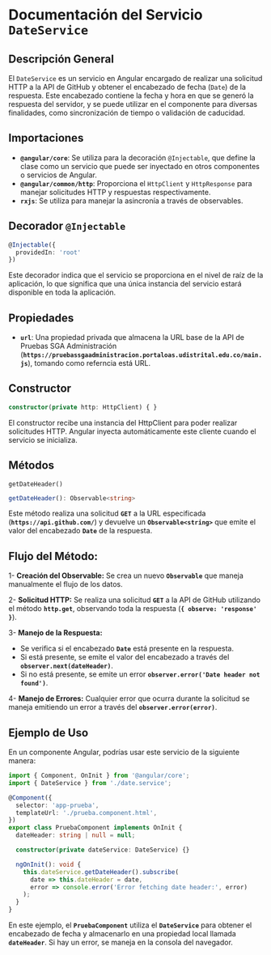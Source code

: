 # Documentación del Servicio `DateService`

## Descripción General
El `DateService` es un servicio en Angular encargado de realizar una solicitud HTTP a la API de GitHub y obtener el encabezado de fecha (`Date`) de la respuesta. Este encabezado contiene la fecha y hora en que se generó la respuesta del servidor, y se puede utilizar en el componente para diversas finalidades, como sincronización de tiempo o validación de caducidad.

## Importaciones
- **`@angular/core`**: Se utiliza para la decoración `@Injectable`, que define la clase como un servicio que puede ser inyectado en otros componentes o servicios de Angular.
- **`@angular/common/http`**: Proporciona el `HttpClient` y `HttpResponse` para manejar solicitudes HTTP y respuestas respectivamente.
- **`rxjs`**: Se utiliza para manejar la asincronía a través de observables.

## Decorador `@Injectable`
```typescript
@Injectable({
  providedIn: 'root'
})
```

Este decorador indica que el servicio se proporciona en el nivel de raíz de la aplicación, lo que significa que una única instancia del servicio estará disponible en toda la aplicación.

## Propiedades
- **`url`**: Una propiedad privada que almacena la URL base de la API de Pruebas SGA Administración (**`https://pruebassgaadministracion.portaloas.udistrital.edu.co/main.js`**), tomando como referncia está URL.

## Constructor
```typescript
constructor(private http: HttpClient) { }
```
El constructor recibe una instancia del HttpClient para poder realizar solicitudes HTTP. Angular inyecta automáticamente este cliente cuando el servicio se inicializa.

## Métodos
`getDateHeader()`
```typescript
getDateHeader(): Observable<string>
```
Este método realiza una solicitud **`GET`** a la URL especificada (**`https://api.github.com/`**) y devuelve un **`Observable<string>`** que emite el valor del encabezado **`Date`** de la respuesta.

## Flujo del Método:
1- **Creación del Observable:** Se crea un nuevo **`Observable`** que maneja manualmente el flujo de los datos.

2- **Solicitud HTTP:** Se realiza una solicitud **`GET`** a la API de GitHub utilizando el método **`http.get`**, observando toda la respuesta (**`{ observe: 'response' }`**).

3- **Manejo de la Respuesta:**
- Se verifica si el encabezado **`Date`** está presente en la respuesta.
- Si está presente, se emite el valor del encabezado a través del **`observer.next(dateHeader)`**.
- Si no está presente, se emite un error **`observer.error('Date header not found')`**.

4- **Manejo de Errores:** Cualquier error que ocurra durante la solicitud se maneja emitiendo un error a través del **`observer.error(error)`**.

## Ejemplo de Uso
En un componente Angular, podrías usar este servicio de la siguiente manera:

```typescript
import { Component, OnInit } from '@angular/core';
import { DateService } from './date.service';

@Component({
  selector: 'app-prueba',
  templateUrl: './prueba.component.html',
})
export class PruebaComponent implements OnInit {
  dateHeader: string | null = null;

  constructor(private dateService: DateService) {}

  ngOnInit(): void {
    this.dateService.getDateHeader().subscribe(
      date => this.dateHeader = date,
      error => console.error('Error fetching date header:', error)
    );
  }
}

```
En este ejemplo, el **`PruebaComponent`** utiliza el **`DateService`** para obtener el encabezado de fecha y almacenarlo en una propiedad local llamada **`dateHeader`**. Si hay un error, se maneja en la consola del navegador.

